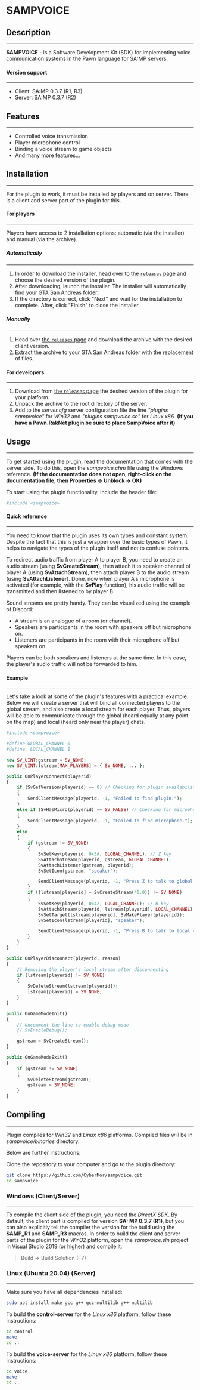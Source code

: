 # **SAMPVOICE**
## Description
---------------------------------
**SAMPVOICE** - is a Software Development Kit (SDK) for implementing voice communication systems in the Pawn language for SA:MP servers.

#### Version support
----------------------------------
* Client: SA:MP 0.3.7 (R1, R3)
* Server: SA:MP 0.3.7 (R2)

## Features
---------------------------------
* Controlled voice transmission
* Player microphone control
* Binding a voice stream to game objects
* And many more features...

## Installation
---------------------------------
For the plugin to work, it must be installed by players and on server. There is a client and server part of the plugin for this.

#### For players
---------------------------------
Players have access to 2 installation options: automatic (via the installer) and manual (via the archive).

##### Automatically
---------------------------------
1. In order to download the installer, head over to [the `releases` page](https://github.com/CyberMor/sampvoice/releases) and choose the desired version of the plugin.
2. After downloading, launch the installer. The installer will automatically find your GTA San Andreas folder.
3. If the directory is correct, click "Next" and wait for the installation to complete. After, click "Finish" to close the installer.

##### Manually
---------------------------------
1. Head over [the `releases` page](https://github.com/CyberMor/sampvoice/releases) and download the archive with the desired client version.
2. Extract the archive to your GTA San Andreas folder with the replacement of files.

#### For developers
---------------------------------
1. Download from [the `releases` page](https://github.com/CyberMor/sampvoice/releases) the desired version of the plugin for your platform.
2. Unpack the archive to the root directory of the server.
3. Add to the *server.cfg* server configuration file the line *"plugins sampvoice"* for *Win32* and *"plugins sampvoice.so"* for *Linux x86*. **(If you have a Pawn.RakNet plugin be sure to place SampVoice after it)**

## Usage
---------------------------------
To get started using the plugin, read the documentation that comes with the server side. To do this, open the *sampvoice.chm* file using the Windows reference. **(If the documentation does not open, right-click on the documentation file, then Properties -> Unblock -> OK)**

To start using the plugin functionality, include the header file:
```php
#include <sampvoice>
```

#### Quick reference
---------------------------------
You need to know that the plugin uses its own types and constant system. Despite the fact that this is just a wrapper over the basic types of Pawn, it helps to navigate the types of the plugin itself and not to confuse pointers.

To redirect audio traffic from player A to player B, you need to create an audio stream (using **SvCreateStream**), then attach it to speaker-channel of player A (using **SvAttachStream**), then attach player B to the audio stream (using **SvAttachListener**). Done, now when player A's microphone is activated (for example, with the **SvPlay** function), his audio traffic will be transmitted and then listened to by player B.

Sound streams are pretty handy. They can be visualized using the example of Discord:
* A stream is an analogue of a room (or channel).
* Speakers are participants in the room with speakers off but microphone on.
* Listeners are participants in the room with their microphone off but speakers on.

Players can be both speakers and listeners at the same time. In this case, the player's audio traffic will not be forwarded to him.

#### Example
---------------------------------
Let's take a look at some of the plugin's features with a practical example. Below we will create a server that will bind all connected players to the global stream, and also create a local stream for each player. Thus, players will be able to communicate through the global (heard equally at any point on the map) and local (heard only near the player) chats.
```php
#include <sampvoice>

#define GLOBAL_CHANNEL 0
#define  LOCAL_CHANNEL 1

new SV_UINT:gstream = SV_NONE;
new SV_UINT:lstream[MAX_PLAYERS] = { SV_NONE, ... };

public OnPlayerConnect(playerid)
{
    if (SvGetVersion(playerid) == 0) // Checking for plugin availability
    {
        SendClientMessage(playerid, -1, "Failed to find plugin.");
    }
    else if (SvHasMicro(playerid) == SV_FALSE) // Checking for microphone availability
    {
        SendClientMessage(playerid, -1, "Failed to find microphone.");
    }
    else
    {
        if (gstream != SV_NONE)
        {
            SvSetKey(playerid, 0x5A, GLOBAL_CHANNEL); // Z key
            SvAttachStream(playerid, gstream, GLOBAL_CHANNEL);
            SvAttachListener(gstream, playerid);
            SvSetIcon(gstream, "speaker");

            SendClientMessage(playerid, -1, "Press Z to talk to global chat.");
        }
        if ((lstream[playerid] = SvCreateStream(40.0)) != SV_NONE)
        {
            SvSetKey(playerid, 0x42, LOCAL_CHANNEL); // B key
            SvAttachStream(playerid, lstream[playerid], LOCAL_CHANNEL);
            SvSetTarget(lstream[playerid], SvMakePlayer(playerid));
            SvSetIcon(lstream[playerid], "speaker");

            SendClientMessage(playerid, -1, "Press B to talk to local chat.");
        }
    }
}

public OnPlayerDisconnect(playerid, reason)
{
    // Removing the player's local stream after disconnecting
    if (lstream[playerid] != SV_NONE)
    {
        SvDeleteStream(lstream[playerid]);
        lstream[playerid] = SV_NONE;
    }
}

public OnGameModeInit()
{
    // Uncomment the line to enable debug mode
    // SvEnableDebug();

    gstream = SvCreateStream();
}

public OnGameModeExit()
{
    if (gstream != SV_NONE)
    {
        SvDeleteStream(gstream);
        gstream = SV_NONE;
    }
}
```

## Compiling
---------------------------------
Plugin compiles for *Win32* and *Linux x86* platforms.
Compiled files will be in *sampvoice/binaries* directory.

Below are further instructions:

Clone the repository to your computer and go to the plugin directory:
```sh
git clone https://github.com/CyberMor/sampvoice.git
cd sampvoice
```

### Windows (Client/Server)
---------------------------------
To compile the client side of the plugin, you need the *DirectX SDK*. By default, the client part is compiled for version **SA: MP 0.3.7 (R1)**, but you can also explicitly tell the compiler the version for the build using the **SAMP_R1** and **SAMP_R3** macros. In order to build the client and server parts of the plugin for the *Win32* platform, open the *sampvoice.sln* project in Visual Studio 2019 (or higher) and compile it:
> Build -> Build Solution (F7)

### Linux (Ubuntu 20.04) (Server)
---------------------------------
Make sure you have all dependencies installed:
```sh
sudo apt install make gcc g++ gcc-multilib g++-multilib
```
To build the **control-server** for the *Linux x86* platform, follow these instructions:
```sh
cd control
make
cd ..
```
To build the **voice-server** for the *Linux x86* platform, follow these instructions:
```sh
cd voice
make
cd ..
```
